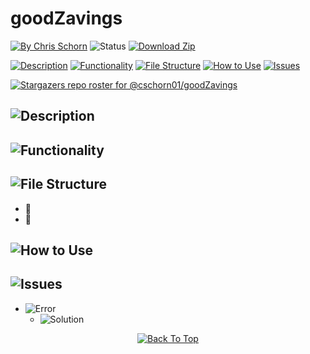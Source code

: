 # goodZavings

[![By Chris Schorn](https://img.shields.io/badge/Author-Chris_Schorn-FFFFFF?style=for-the-badge)](https://github.com/cschorn01)
![Status](https://img.shields.io/badge/Status-working-FFFFFF?style=for-the-badge)
[![Download Zip](https://img.shields.io/badge/Download_goodZavings_Zip-FFFFFF?style=for-the-badge)](https://github.com/cschorn01/goodZavings/archive/refs/heads/main.zip)

<!-- [![MIT License](https://img.shields.io/badge/License-MIT-A31B34?style=for-the-badge)](https://mit-license.org/) -->

<!-- Markdown Badges: https://github.com/Ileriayo/markdown-badges -->

[![Description](https://img.shields.io/badge/Description-FFFFFF?style=for-the-badge)](https://github.com/cschorn01/goodZavings/tree/main#)
[![Functionality](https://img.shields.io/badge/Functionality-FFFFFF?style=for-the-badge)](https://github.com/cschorn01/goodZavings/tree/main#-1)
[![File Structure](https://img.shields.io/badge/file_structure-FFFFFF?style=for-the-badge)](https://github.com/cschorn01/goodZavings/tree/main#-2)
[![How to Use](https://img.shields.io/badge/how_to_use-FFFFFF?style=for-the-badge)](https://github.com/cschorn01/goodZavings/tree/main#-3)
[![Issues](https://img.shields.io/badge/issues-FFFFFF?style=for-the-badge)](https://github.com/cschorn01/goodZavings/tree/main#-4)

[![Stargazers repo roster for @cschorn01/goodZavings](https://reporoster.com/stars/cschorn01/goodZavings)](https://github.com/cschorn01/goodZavings/stargazers)


## ![Description](https://img.shields.io/badge/Description-FFFFFF?style=for-the-badge)


## ![Functionality](https://img.shields.io/badge/Functionality-FFFFFF?style=for-the-badge)


## ![File Structure](https://img.shields.io/badge/file_structure-FFFFFF?style=for-the-badge)
<!-- Emoji Cheat Sheet: https://github.com/ikatyang/emoji-cheat-sheet/blob/master/README.md -->

- :file_folder: 
- :page_facing_up: 

## ![How to Use](https://img.shields.io/badge/how_to_use-FFFFFF?style=for-the-badge)


## ![Issues](https://img.shields.io/badge/issues-FFFFFF?style=for-the-badge)

- ![Error](https://img.shields.io/badge/Error-A31B34?style=for-the-badge) 
  - ![Solution](https://img.shields.io/badge/Solution-5CBA5B?style=for-the-badge) 

<div align="center" dir="auto">
  <a href="https://github.com/cschorn01/goodZavings">
    <img src="https://img.shields.io/badge/Back_To_Top-FFFFFF?style=for-the-badge" alt="Back To Top">
  </a>
</div>

